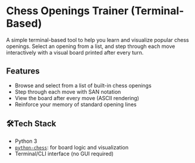 # Chess Openings Trainer (Terminal-Based)

A simple terminal-based tool to help you learn and visualize popular chess openings. Select an opening from a list, and step through each move interactively with a visual board printed after every turn.

## Features

- Browse and select from a list of built-in chess openings
- Step through each move with SAN notation
- View the board after every move (ASCII rendering)
- Reinforce your memory of standard opening lines

## 🛠Tech Stack

- Python 3
- [`python-chess`](https://pypi.org/project/python-chess/): for board logic and visualization
- Terminal/CLI interface (no GUI required)




